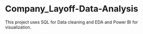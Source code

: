 # Company_Layoff-Data-Analysis
This project uses SQL for Data cleaning and EDA and Power BI for visualization.
